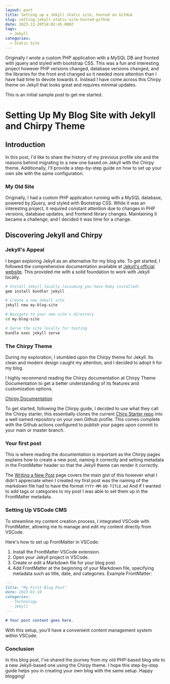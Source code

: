 ```yaml
---
layout: post
title: Setting up a Jekyll static site, hosted on GitHub
slug: setting-jekyll-static-site-hosted-github
date: 2023-12-20T14:02:45.000Z
tags:
  - Jekyll
categories:
  - Static Site
---
```


Originally I wrote a custom PHP application with a MySQL DB and fronted with jquery and styled with bootstrap CSS. This was a fun and interesting project however PHP versions changed, database versions changed, and the libraries for the front end changed so it needed more attention than I have had time to devote towards it. Instead I have come across this Chirpy theme on Jekyll that looks great and requires minimal updates.

This is an initial sample post to get me started.

# Setting Up My Blog Site with Jekyll and Chirpy Theme

## Introduction

In this post, I'd like to share the history of my previous profile site and the reasons behind migrating to a new one based on Jekyll with the Chirpy theme. Additionally, I'll provide a step-by-step guide on how to set up your own site with the same configuration.

### My Old Site

Originally, I had a custom PHP application running with a MySQL database, powered by jQuery, and styled with Bootstrap CSS. While it was an interesting project, it required constant attention due to changes in PHP versions, database updates, and frontend library changes. Maintaining it became a challenge, and I decided it was time for a change.

## Discovering Jekyll and Chirpy

### Jekyll's Appeal

I began exploring Jekyll as an alternative for my blog site. To get started, I followed the comprehensive documentation available at [Jekyll's official website](https://jekyllrb.com/docs/). This provided me with a solid foundation to work with Jekyll locally.

```bash
# Install Jekyll locally (assuming you have Ruby installed)
gem install bundler jekyll

# Create a new Jekyll site
jekyll new my-blog-site

# Navigate to your new site's directory
cd my-blog-site

# Serve the site locally for testing
bundle exec jekyll serve
```

### The Chirpy Theme

During my exploration, I stumbled upon the Chirpy theme for Jekyll. Its clean and modern design caught my attention, and I decided to adopt it for my blog.

I highly recommend reading the Chirpy documentation at Chirpy Theme Documentation to get a better understanding of its features and customization options.

[Chirpy Documentation](https://chirpy.cotes.page/)

To get started, following the Chirpy guide, I decided to use what they call the Chirpy starter, this essentially clones the current [Chirp Starter repo](https://github.com/cotes2020/chirpy-starter) into a well named repository on your own Github profile. This comes complete with the Github actions configured to publish your pages upon commit to your main or master branch.

### Your first post

This is where reading the documentation is important as the Chirpy pages explains how to create a new post, naming it correctly and setting metadata in the FrontMatter header so that the Jekyll theme can render it correctly.

The [Writing a New Post](https://chirpy.cotes.page/posts/write-a-new-post/) page covers the main gist of this however what I didn't appreciate when I created my first post was the naming of the markdown file had to have the format `YYYY-MM-DD-TITLE.md` And if I wanted to add tags or categories to my post I was able to set them up in the FrontMatter metadata.

### Setting Up VSCode CMS

To streamline my content creation process, I integrated VSCode with FrontMatter, allowing me to manage and edit my content directly from VSCode.

Here's how to set up FrontMatter in VSCode:

1. Install the FrontMatter VSCode extension.
2. Open your Jekyll project in VSCode.
3. Create or edit a Markdown file for your blog post.
4. Add FrontMatter at the beginning of your Markdown file, specifying metadata such as title, date, and categories.
Example FrontMatter:

```markdown
---
title: "My First Blog Post"
date: 2023-01-10
categories:
  - Technology
  - Jekyll
---

# Your post content goes here.

```

With this setup, you'll have a convenient content management system within VSCode.

### Conclusion

In this blog post, I've shared the journey from my old PHP-based blog site to a new Jekyll-based one using the Chirpy theme. I hope this step-by-step guide helps you in creating your own blog with the same setup. Happy blogging!